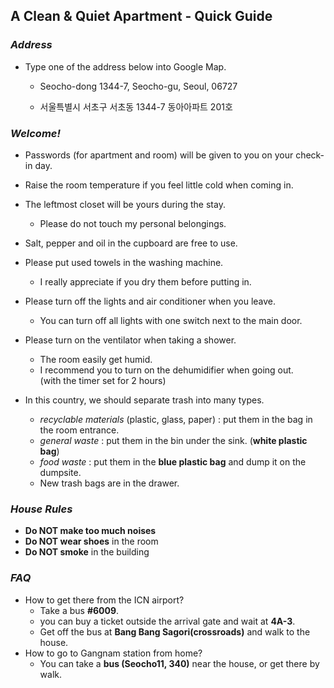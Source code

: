 ## A Clean & Quiet Apartment - Quick Guide

### *Address*
- Type one of the address below into Google Map.  
  - Seocho-dong 1344-7, Seocho-gu, Seoul, 06727  
  
  - 서울특별시 서초구 서초동 1344-7 동아아파트 201호

### *Welcome!*
  
- Passwords (for apartment and room) will be given to you on your check-in day.
  
- Raise the room temperature if you feel little cold when coming in.
  
- The leftmost closet will be yours during the stay.
  - Please do not touch my personal belongings.

- Salt, pepper and oil in the cupboard are free to use.
  
- Please put used towels in the washing machine.
  - I really appreciate if you dry them before putting in.
  
- Please turn off the lights and air conditioner when you leave.
  - You can turn off all lights with one switch next to the main door.
  
- Please turn on the ventilator when taking a shower.
  - The room easily get humid.
  - I recommend you to turn on the dehumidifier when going out.   
  (with the timer set for 2 hours)
  
- In this country, we should separate trash into many types.
  - *recyclable materials* (plastic, glass, paper) : put them in the bag in the room entrance.
  - *general waste* : put them in the bin under the sink. (**white plastic bag**)
  - *food waste* : put them in the **blue plastic bag** and dump it on the dumpsite.
  - New trash bags are in the drawer.
  
  
### *House Rules*
- **Do NOT make too much noises**
- **Do NOT wear shoes** in the room
- **Do NOT smoke** in the building
  
  
### *FAQ*
  
- How to get there from the ICN airport?
  - Take a bus **#6009**.
  - you can buy a ticket outside the arrival gate and wait at **4A-3**. 
  - Get off the bus at **Bang Bang Sagori(crossroads)** and walk to the house.
- How to go to Gangnam station from home?
  - You can take a **bus (Seocho11, 340)** near the house, or get there by walk.
